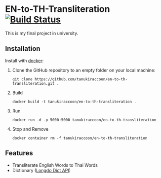 # EN-to-TH-Transliteration [![Build Status](https://app.travis-ci.com/tanukiraccoon/EN-to-TH-Transliteration.svg?branch=main)](https://app.travis-ci.com/tanukiraccoon/EN-to-TH-Transliteration)
This is my final project in university.
## Installation
Install with [docker](https://www.docker.com/):
1. Clone the GitHub repository to an empty folder on your local machine:
    ```shell
    git clone https://github.com/tanukiraccoon/en-to-th-transliteration.git .
    ```
2. Build
    ```shell
    docker build -t tanukiraccoon/en-to-th-transliteration .
    ```
3. Run
    ```shell
    docker run -d -p 5000:5000 tanukiraccoon/en-to-th-transliteration
    ```
4. Stop and Remove
    ```shell
    docker container rm -f tanukiraccoon/en-to-th-transliteration
    ```
## Features
  * Transliterate English Words to Thai Words
  * Dictionary ([Longdo Dict API](https://dict.longdo.com/page/api))
